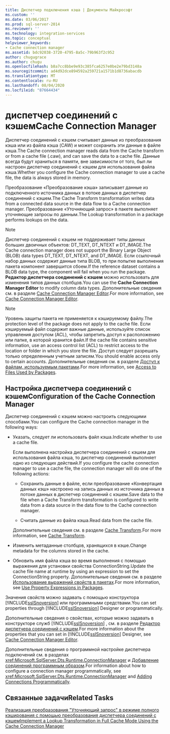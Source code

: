 ```yaml
---
title: Диспетчер подключения кэша | Документы Майкрософт
ms.custom: ''
ms.date: 03/06/2017
ms.prod: sql-server-2014
ms.reviewer: ''
ms.technology: integration-services
ms.topic: conceptual
helpviewer_keywords:
- Cache connection manager
ms.assetid: bdc92038-3720-4795-8a5c-79b963f2c952
author: chugugrace
ms.author: chugu
ms.openlocfilehash: b8a7cc8bbe9e93c385fca6257e0be2e79bd3148a
ms.sourcegitcommit: ad4d92dce894592a259721a1571b1d8736abacdb
ms.translationtype: MT
ms.contentlocale: ru-RU
ms.lasthandoff: 08/04/2020
ms.locfileid: "87664434"
---
```

# <a name="cache-connection-manager"></a><span data-ttu-id="e27f5-102">диспетчер соединений с кэшем</span><span class="sxs-lookup"><span data-stu-id="e27f5-102">Cache Connection Manager</span></span>
  <span data-ttu-id="e27f5-103">Диспетчер соединений с кэшем считывает данные из преобразования кэша или из файла кэша (CAW) и может сохранить эти данные в файле кэша.</span><span class="sxs-lookup"><span data-stu-id="e27f5-103">The Cache connection manager reads data from the Cache transform or from a cache file (.caw), and can save the data to a cache file.</span></span> <span data-ttu-id="e27f5-104">Данные всегда будут храниться в памяти, вне зависимости от того, был ли настроен диспетчер соединений с кэшем для использования файла кэша.</span><span class="sxs-lookup"><span data-stu-id="e27f5-104">Whether you configure the Cache connection manager to use a cache file, the data is always stored in memory.</span></span>  
  
 <span data-ttu-id="e27f5-105">Преобразование «Преобразование кэша» записывает данные из подключенного источника данных в потоке данных в диспетчер соединений с кэшем.</span><span class="sxs-lookup"><span data-stu-id="e27f5-105">The Cache Transform transformation writes data from a connected data source in the data flow to a Cache connection manager.</span></span> <span data-ttu-id="e27f5-106">Преобразование «Уточняющий запрос» в пакете выполняет уточняющие запросы по данным.</span><span class="sxs-lookup"><span data-stu-id="e27f5-106">The Lookup transformation in a package performs lookups on the data.</span></span>  
  
> [!NOTE]  
>  <span data-ttu-id="e27f5-107">Диспетчер соединений с кэшем не поддерживает типы данных больших двоичных объектов: DT_TEXT, DT_NTEXT и DT_IMAGE.</span><span class="sxs-lookup"><span data-stu-id="e27f5-107">The Cache connection manager does not support the Binary Large Object (BLOB) data types DT_TEXT, DT_NTEXT, and DT_IMAGE.</span></span> <span data-ttu-id="e27f5-108">Если ссылочный набор данных содержит данные типа BLOB, то при попытке выполнения пакета компонент завершится сбоем.</span><span class="sxs-lookup"><span data-stu-id="e27f5-108">If the reference dataset contains a BLOB data type, the component will fail when you run the package.</span></span> <span data-ttu-id="e27f5-109">**Редактор диспетчера соединений с кэшем** можно использовать для изменения типов данных столбцов.</span><span class="sxs-lookup"><span data-stu-id="e27f5-109">You can use the **Cache Connection Manager Editor** to modify column data types.</span></span> <span data-ttu-id="e27f5-110">Дополнительные сведения см. в разделе [Cache Connection Manager Editor](../cache-connection-manager-editor.md).</span><span class="sxs-lookup"><span data-stu-id="e27f5-110">For more information, see [Cache Connection Manager Editor](../cache-connection-manager-editor.md).</span></span>  
  
> [!NOTE]  
>  <span data-ttu-id="e27f5-111">Уровень защиты пакета не применяется к кэшируемому файлу.</span><span class="sxs-lookup"><span data-stu-id="e27f5-111">The protection level of the package does not apply to the cache file.</span></span> <span data-ttu-id="e27f5-112">Если кэшируемый файл содержит важные данные, используйте список управления доступом (ACL), чтобы запретить доступ к расположению или папке, в которой хранится файл.</span><span class="sxs-lookup"><span data-stu-id="e27f5-112">If the cache file contains sensitive information, use an access control list (ACL) to restrict access to the location or folder in which you store the file.</span></span> <span data-ttu-id="e27f5-113">Доступ следует разрешать только определенным учетным записям.</span><span class="sxs-lookup"><span data-stu-id="e27f5-113">You should enable access only to certain accounts.</span></span> <span data-ttu-id="e27f5-114">Дополнительные сведения см. в разделе [Доступ к файлам, используемым пакетами](../access-to-files-used-by-packages.md).</span><span class="sxs-lookup"><span data-stu-id="e27f5-114">For more information, see [Access to Files Used by Packages](../access-to-files-used-by-packages.md).</span></span>  
  
## <a name="configuration-of-the-cache-connection-manager"></a><span data-ttu-id="e27f5-115">Настройка диспетчера соединений с кэшем</span><span class="sxs-lookup"><span data-stu-id="e27f5-115">Configuration of the Cache Connection Manager</span></span>  
 <span data-ttu-id="e27f5-116">Диспетчер соединений с кэшем можно настроить следующими способами.</span><span class="sxs-lookup"><span data-stu-id="e27f5-116">You can configure the Cache connection manager in the following ways:</span></span>  
  
-   <span data-ttu-id="e27f5-117">Указать, следует ли использовать файл кэша.</span><span class="sxs-lookup"><span data-stu-id="e27f5-117">Indicate whether to use a cache file.</span></span>  
  
     <span data-ttu-id="e27f5-118">Если выполнена настройка диспетчера соединений с кэшем для использования файла кэша, то диспетчер соединений выполняет одно из следующих действий.</span><span class="sxs-lookup"><span data-stu-id="e27f5-118">If you configure the cache connection manager to use a cache file, the connection manager will do one of the following actions:</span></span>  
  
    -   <span data-ttu-id="e27f5-119">Сохранить данные в файле, если преобразование «Конвертация данных кэш» настроено на запись данных из источника данных в потоке данных в диспетчер соединений с кэшем.</span><span class="sxs-lookup"><span data-stu-id="e27f5-119">Save data to the file when a Cache Transform transformation is configured to write data from a data source in the data flow to the Cache connection manager.</span></span>  
  
    -   <span data-ttu-id="e27f5-120">Считать данные из файла кэша.</span><span class="sxs-lookup"><span data-stu-id="e27f5-120">Read data from the cache file.</span></span>  
  
     <span data-ttu-id="e27f5-121">Дополнительные сведения см. в разделе [Cache Transform](../data-flow/transformations/cache-transform.md).</span><span class="sxs-lookup"><span data-stu-id="e27f5-121">For more information, see [Cache Transform](../data-flow/transformations/cache-transform.md).</span></span>  
  
-   <span data-ttu-id="e27f5-122">Изменить метаданные столбцов, хранящихся в кэше.</span><span class="sxs-lookup"><span data-stu-id="e27f5-122">Change metadata for the columns stored in the cache.</span></span>  
  
-   <span data-ttu-id="e27f5-123">Обновить имя файла кэша во время выполнения с помощью выражения для установки свойства ConnectionString.</span><span class="sxs-lookup"><span data-stu-id="e27f5-123">Update the cache file name at runtime by using an expression to set the ConnectionString property.</span></span> <span data-ttu-id="e27f5-124">Дополнительные сведения см. в разделе [Использование выражений свойств в пакетах](../expressions/use-property-expressions-in-packages.md).</span><span class="sxs-lookup"><span data-stu-id="e27f5-124">For more information, see [Use Property Expressions in Packages](../expressions/use-property-expressions-in-packages.md).</span></span>  
  
 <span data-ttu-id="e27f5-125">Значения свойств можно задавать с помощью конструктора [!INCLUDE[ssISnoversion](../../includes/ssisnoversion-md.md)] или программными средствами.</span><span class="sxs-lookup"><span data-stu-id="e27f5-125">You can set properties through [!INCLUDE[ssISnoversion](../../includes/ssisnoversion-md.md)] Designer or programmatically.</span></span>  
  
 <span data-ttu-id="e27f5-126">Дополнительные сведения о свойствах, которые можно задавать в конструкторе служб [!INCLUDE[ssISnoversion](../../includes/ssisnoversion-md.md)] , см. в разделе [Редактор диспетчера соединений с кэшем](../cache-connection-manager-editor.md).</span><span class="sxs-lookup"><span data-stu-id="e27f5-126">For more information about the properties that you can set in [!INCLUDE[ssISnoversion](../../includes/ssisnoversion-md.md)] Designer, see [Cache Connection Manager Editor](../cache-connection-manager-editor.md).</span></span>  
  
 <span data-ttu-id="e27f5-127">Дополнительные сведения о программной настройке диспетчера подключений см. в разделах <xref:Microsoft.SqlServer.Dts.Runtime.ConnectionManager> и [Добавление соединений программным образом](../building-packages-programmatically/adding-connections-programmatically.md).</span><span class="sxs-lookup"><span data-stu-id="e27f5-127">For information about how to configure a connection manager programmatically, see <xref:Microsoft.SqlServer.Dts.Runtime.ConnectionManager> and [Adding Connections Programmatically](../building-packages-programmatically/adding-connections-programmatically.md).</span></span>  
  
## <a name="related-tasks"></a><span data-ttu-id="e27f5-128">Связанные задачи</span><span class="sxs-lookup"><span data-stu-id="e27f5-128">Related Tasks</span></span>  
 [<span data-ttu-id="e27f5-129">Реализация преобразования "Уточняющий запрос" в режиме полного кэширования с помощью преобразования диспетчера соединений с кэшем</span><span class="sxs-lookup"><span data-stu-id="e27f5-129">Implement a Lookup Transformation in Full Cache Mode Using the Cache Connection Manager</span></span>](lookup-transformation-full-cache-mode-ole-db-connection-manager.md)  
  
  
